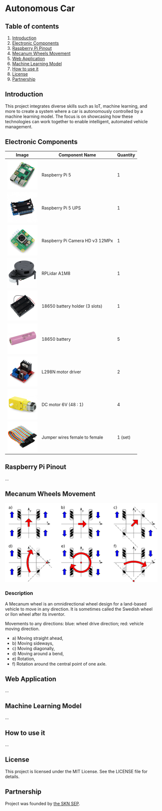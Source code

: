 # Autonomous Car

## Table of contents
1. [Introduction](#introduction)
2. [Electronic Components](#car-components)
3. [Raspberry Pi Pinout](#raspberry-pinout)
4. [Mecanum Wheels Movement](#mecanum-wheels-movement)
5. [Web Application](#web-application)
6. [Machine Learning Model](#machine-learning-model)
7. [How to use it](#how-to-use-it)
8. [License](#license)
9. [Partnership](#partnership)
   
## Introduction <a name="introduction"></a>
This project integrates diverse skills such as IoT, machine learning, and more to create a system where a car is autonomously controlled by a machine learning model. The focus is on showcasing how these technologies can work together to enable intelligent, automated vehicle management.

## Electronic Components <a name="car-components"></a>
| Image                                   | Component Name     | Quantity |
|-----------------------------------------|--------------------|----------|
| <img src="imgs/raspberry-pi.png" width="100" /> | Raspberry Pi 5 | 1 |
| <img src="imgs/raspberry-pi-ups.png" width="100" /> | Raspberry Pi 5 UPS | 1 |
| <img src="imgs/raspberry-pi-camera.png" width="100" /> | Raspberry Pi Camera HD v3 12MPx | 1 |
| <img src="imgs/rplidar.png" width="100" /> | RPLidar A1M8 | 1 |
| <img src="imgs/18650-battery-holder.png" width="100" /> | 18650 battery holder (3 slots) | 1 |
| <img src="imgs/18650-battery.png" width="100" /> | 18650 battery | 5 |
| <img src="imgs/l298n.png" width="100" /> | L298N motor driver | 2 |
| <img src="imgs/dc-motor.png" width="100" /> | DC motor 6V (48 : 1) | 4 |
| <img src="imgs/jumper-wires.png" width="100" /> | Jumper wires female to female | 1 (set) |

## Raspberry Pi Pinout <a name="raspberry-pinout"></a>
...

## Mecanum Wheels Movement <a name="mecanum-wheels-movement"></a>
<img src="./imgs/mecanum-wheel-controls.svg" alt="mecanum-wheel-controls"/>

### Description
A Mecanum wheel is an omnidirectional wheel design for a land-based vehicle to move in any direction. It is sometimes called the Swedish wheel or Ilon wheel after its inventor.

Movements to any directions: blue: wheel drive direction; red: vehicle moving direction. 
- a) Moving straight ahead, 
- b) Moving sideways, 
- c) Moving diagonally, 
- d) Moving around a bend, 
- e) Rotation, 
- f) Rotation around the central point of one axle.

## Web Application <a name="web-application"></a>
...

## Machine Learning Model <a name="machine-learning-model"></a>
...

## How to use it <a name="how-to-use-it"></a>
...

## License <a name="license"></a>
This project is licensed under the MIT License. See the LICENSE file for details.

## Partnership
Project was founded by <a href="https://www.facebook.com/sknsepgliwice/?locale=pl_PL"> the SKN SEP</a>.
